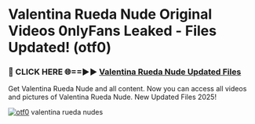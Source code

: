 # Valentina Rueda Nude Original Videos 0nlyFans Leaked - Files Updated! (otf0)

<h3>🔴 CLICK HERE 🌐==►► <a href="https://tinyurl.com/52m3yx9h" rel="nofollow">Valentina Rueda Nude Updated Files</a></h3>

Get Valentina Rueda Nude and all content. Now you can access all videos and pictures of Valentina Rueda Nude. New Updated Files 2025!

[![otf0](https://i.imgur.com/TnHtlc8.gif)](https://tinyurl.com/52m3yx9h)
valentina rueda nudes